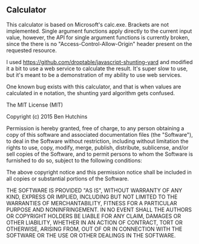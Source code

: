 ## Calculator

This calculator is based on Microsoft's calc.exe. Brackets are not
implemented. Single argument functions apply directly to the current input
value, however, the API for single argument functions is currently broken,
since the there is no "Access-Control-Allow-Origin" header present on the
requested resource.

I used https://github.com/droptable/javascript-shunting-yard and modified it
a bit to use a web service to calculate the result. It's super slow to use,
but it's meant to be a demonstration of my ability to use web services.

One known bug exists with this calculator, and that is when values are
calculated in e notation, the shunting yard algorithm gets confused.


The MIT License (MIT)

Copyright (c) 2015 Ben Hutchins

Permission is hereby granted, free of charge, to any person obtaining a copy
of this software and associated documentation files (the "Software"), to deal
in the Software without restriction, including without limitation the rights
to use, copy, modify, merge, publish, distribute, sublicense, and/or sell
copies of the Software, and to permit persons to whom the Software is
furnished to do so, subject to the following conditions:

The above copyright notice and this permission notice shall be included in
all copies or substantial portions of the Software.

THE SOFTWARE IS PROVIDED "AS IS", WITHOUT WARRANTY OF ANY KIND, EXPRESS OR
IMPLIED, INCLUDING BUT NOT LIMITED TO THE WARRANTIES OF MERCHANTABILITY,
FITNESS FOR A PARTICULAR PURPOSE AND NONINFRINGEMENT. IN NO EVENT SHALL THE
AUTHORS OR COPYRIGHT HOLDERS BE LIABLE FOR ANY CLAIM, DAMAGES OR OTHER
LIABILITY, WHETHER IN AN ACTION OF CONTRACT, TORT OR OTHERWISE, ARISING FROM,
OUT OF OR IN CONNECTION WITH THE SOFTWARE OR THE USE OR OTHER DEALINGS IN
THE SOFTWARE.
